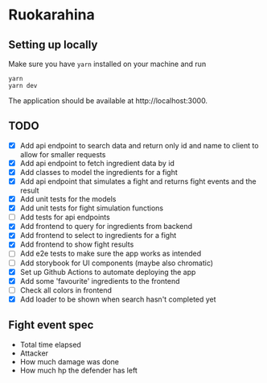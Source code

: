 # Ruokarahina

## Setting up locally

Make sure you have `yarn` installed on your machine and run

```
yarn
yarn dev
```

The application should be available at http://localhost:3000.

## TODO

- [x] Add api endpoint to search data and return only id and name to client to allow for smaller requests
- [x] Add api endpoint to fetch ingredient data by id
- [x] Add classes to model the ingredients for a fight
- [x] Add api endpoint that simulates a fight and returns fight events and the result
- [x] Add unit tests for the models
- [x] Add unit tests for fight simulation functions
- [ ] Add tests for api endpoints
- [x] Add frontend to query for ingredients from backend
- [x] Add frontend to select to ingredients for a fight
- [x] Add frontend to show fight results
- [ ] Add e2e tests to make sure the app works as intended
- [ ] Add storybook for UI components (maybe also chromatic)
- [x] Set up Github Actions to automate deploying the app
- [x] Add some 'favourite' ingredients to the frontend
- [ ] Check all colors in frontend
- [x] Add loader to be shown when search hasn't completed yet

## Fight event spec

- Total time elapsed
- Attacker
- How much damage was done
- How much hp the defender has left
